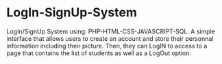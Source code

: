 # LogIn-SignUp-System
LogIn/SignUp System using: PHP-HTML-CSS-JAVASCRIPT-SQL.
A simple interface that allows users to create an account and store their personnal information including their picture. Then, they can LogIN to access to a page that contains the list of students as well as a LogOut option.

